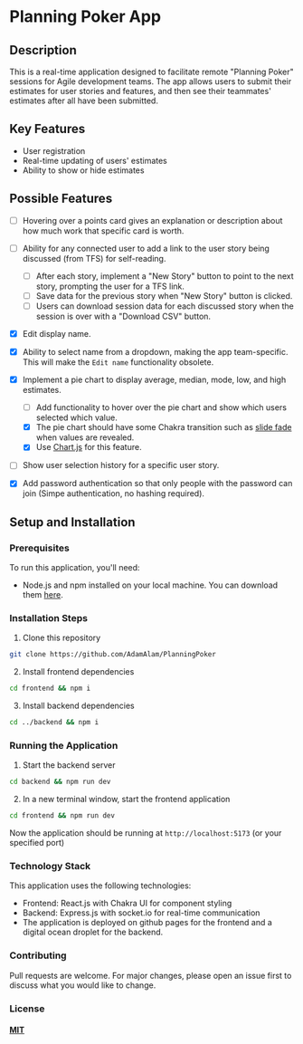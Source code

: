 # Planning Poker App

## Description

This is a real-time application designed to facilitate remote "Planning Poker" sessions for Agile development teams. The app allows users to submit their estimates for user stories and features, and then see their teammates' estimates after all have been submitted.

## Key Features

- User registration
- Real-time updating of users' estimates
- Ability to show or hide estimates

## Possible Features

- [ ] Hovering over a points card gives an explanation or description about how much work that specific card is worth.

- [ ] Ability for any connected user to add a link to the user story being discussed (from TFS) for self-reading.

  - [ ] After each story, implement a "New Story" button to point to the next story, prompting the user for a TFS link.
  - [ ] Save data for the previous story when "New Story" button is clicked.
  - [ ] Users can download session data for each discussed story when the session is over with a "Download CSV" button.

- [x] Edit display name.

- [x] Ability to select name from a dropdown, making the app team-specific. This will make the `Edit name` functionality obsolete.

- [x] Implement a pie chart to display average, median, mode, low, and high estimates.

  - [ ] Add functionality to hover over the pie chart and show which users selected which value.
  - [x] The pie chart should have some Chakra transition such as [slide fade](https://chakra-ui.com/docs/components/transitions/usage) when values are revealed.
  - [x] Use [Chart.js](https://www.chartjs.org/docs/latest/samples/other-charts/pie.html) for this feature.

- [ ] Show user selection history for a specific user story.

- [x] Add password authentication so that only people with the password can join (Simpe authentication, no hashing required).

## Setup and Installation

### Prerequisites

To run this application, you'll need:

- Node.js and npm installed on your local machine. You can download them [here](https://nodejs.org/en/download/).

### Installation Steps

1. Clone this repository

```bash
git clone https://github.com/AdamAlam/PlanningPoker
```

2. Install frontend dependencies

```bash
cd frontend && npm i
```

3. Install backend dependencies

```bash
cd ../backend && npm i
```

### Running the Application

1. Start the backend server

```bash
cd backend && npm run dev
```

2. In a new terminal window, start the frontend application

```bash
cd frontend && npm run dev
```

Now the application should be running at `http://localhost:5173` (or your specified port)

### Technology Stack

This application uses the following technologies:

- Frontend: React.js with Chakra UI for component styling
- Backend: Express.js with socket.io for real-time communication
- The application is deployed on github pages for the frontend and a digital ocean droplet for the backend.

### Contributing

Pull requests are welcome. For major changes, please open an issue first to discuss what you would like to change.

### License

#### [MIT](https://choosealicense.com/licenses/mit/)
